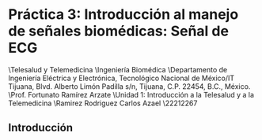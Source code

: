 # Práctica 3: Introducción al manejo de señales biomédicas: Señal de ECG
\Telesalud y Telemedicina
\Ingeniería Biomédica
\Departamento de Ingeniería Eléctrica y Electrónica, Tecnológico Nacional de México/IT Tijuana, Blvd. Alberto Limón Padilla s/n, Tijuana, C.P. 22454, B.C., México.
\Prof. Fortunato Ramírez Arzate
\Unidad 1: Introducción a la Telesalud y a la Telemedicina
\Ramirez Rodriguez Carlos Azael
\22212267

## Introducción
